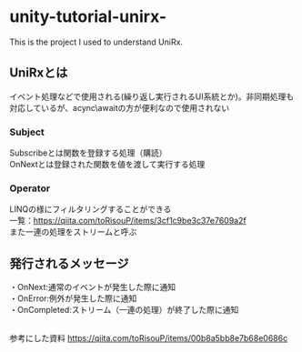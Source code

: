 # unity-tutorial-unirx-
This is the project I used to understand UniRx.   

## UniRxとは
イベント処理などで使用される(繰り返し実行されるUI系統とか)。非同期処理も対応しているが、acync\awaitの方が便利なので使用されない

### Subject
Subscribeとは関数を登録する処理（購読）  
OnNextとは登録された関数を値を渡して実行する処理  


### Operator
LINQの様にフィルタリングすることができる  
一覧：https://qiita.com/toRisouP/items/3cf1c9be3c37e7609a2f  
また一連の処理をストリームと呼ぶ


## 発行されるメッセージ  
・OnNext:通常のイベントが発生した際に通知  
・OnError:例外が発生した際に通知  
・OnCompleted:ストリーム（一連の処理）が終了した際に通知  


##
参考にした資料
https://qiita.com/toRisouP/items/00b8a5bb8e7b68e0686c

